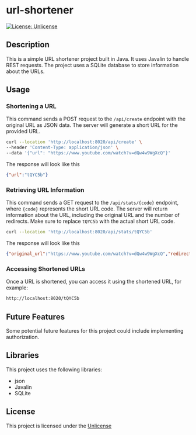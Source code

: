 # url-shortener
[![License: Unlicense](https://img.shields.io/badge/license-Unlicense-blue.svg)](http://unlicense.org/)

## Description

This is a simple URL shortener project built in Java. It uses Javalin to handle REST requests. The project uses a SQLite database to store information about the URLs.

## Usage

### Shortening a URL

This command sends a POST request to the `/api/create` endpoint with the original URL as JSON data. The server will generate a short URL for the provided URL.

```bash
curl --location 'http://localhost:8020/api/create' \
--header 'Content-Type: application/json' \
--data '{"url": "https://www.youtube.com/watch?v=dQw4w9WgXcQ"}'
```

The response will look like this
```json
{"url":"tQYC5b"}
```

### Retrieving URL Information

This command sends a GET request to the `/api/stats/{code}` endpoint, where `{code}` represents the short URL code. The server will return information about the URL, including the original URL and the number of redirects.
Make sure to replace `tQYC5b` with the actual short URL code.
```bash
curl --location 'http://localhost:8020/api/stats/tQYC5b'
```

The response will look like this
```json
{"original_url":"https://www.youtube.com/watch?v=dQw4w9WgXcQ","redirects":0,"shortened_url":"tQYC5b"}
```

### Accessing Shortened URLs

Once a URL is shortened, you can access it using the shortened URL, for example:

```bash
http://localhost:8020/tQYC5b
```

## Future Features

Some potential future features for this project could include implementing authorization.

## Libraries

This project uses the following libraries:

- json
- Javalin
- SQLite

## License

This project is licensed under the [Unlicense](http://unlicense.org/)
